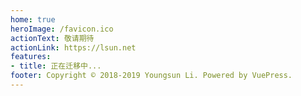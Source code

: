 ```yaml
---
home: true
heroImage: /favicon.ico
actionText: 敬请期待
actionLink: https://lsun.net
features:
- title: 正在迁移中...
footer: Copyright © 2018-2019 Youngsun Li. Powered by VuePress.
---
```

